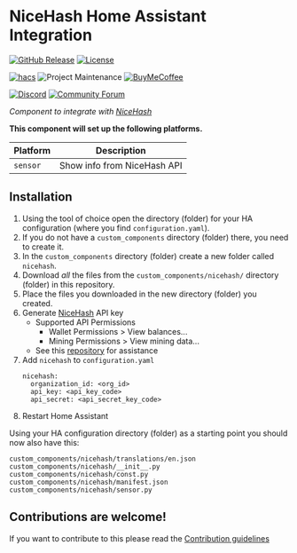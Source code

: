 # NiceHash Home Assistant Integration

[![GitHub Release][releases-shield]][releases]
[![License][license-shield]](LICENSE)

[![hacs][hacsbadge]][hacs]
![Project Maintenance][maintenance-shield]
[![BuyMeCoffee][buymecoffeebadge]][buymecoffee]

[![Discord][discord-shield]][discord]
[![Community Forum][forum-shield]][forum]

_Component to integrate with [NiceHash][nicehash]_

**This component will set up the following platforms.**

Platform | Description
-- | --
`sensor` | Show info from NiceHash API

## Installation

1. Using the tool of choice open the directory (folder) for your HA configuration (where you find `configuration.yaml`).
1. If you do not have a `custom_components` directory (folder) there, you need to create it.
1. In the `custom_components` directory (folder) create a new folder called `nicehash`.
1. Download _all_ the files from the `custom_components/nicehash/` directory (folder) in this repository.
1. Place the files you downloaded in the new directory (folder) you created.
1. Generate [NiceHash][nicehash] API key
    - Supported API Permissions
      - Wallet Permissions > View balances...
      - Mining Permissions > View mining data...
    - See this [repository](https://github.com/nicehash/rest-clients-demo) for assistance
1. Add `nicehash` to `configuration.yaml`
    ```
    nicehash:
      organization_id: <org_id>
      api_key: <api_key_code>
      api_secret: <api_secret_key_code>
    ```
1. Restart Home Assistant

Using your HA configuration directory (folder) as a starting point you should now also have this:

```text
custom_components/nicehash/translations/en.json
custom_components/nicehash/__init__.py
custom_components/nicehash/const.py
custom_components/nicehash/manifest.json
custom_components/nicehash/sensor.py
```

<!---->

## Contributions are welcome!

If you want to contribute to this please read the [Contribution guidelines](CONTRIBUTING.md)


[nicehash]: https://nicehash.com
[buymecoffee]: https://www.buymeacoffee.com/brianberg
[buymecoffeebadge]: https://img.shields.io/badge/buy%20me%20a%20coffee-donate-yellow.svg?style=for-the-badge
[commits-shield]: https://img.shields.io/github/commit-activity/y/brianberg/ha-nicehash.svg?style=for-the-badge
[commits]: https://github.com/brianberg/ha-nicehash/commits/master
[hacs]: https://github.com/custom-components/hacs
[hacsbadge]: https://img.shields.io/badge/HACS-Custom-orange.svg?style=for-the-badge
[discord]: https://discord.gg/Qa5fW2R
[discord-shield]: https://img.shields.io/discord/330944238910963714.svg?style=for-the-badge
[forum-shield]: https://img.shields.io/badge/community-forum-brightgreen.svg?style=for-the-badge
[forum]: https://community.home-assistant.io/
[license-shield]: https://img.shields.io/github/license/brianberg/ha-nicehash?style=for-the-badge
[maintenance-shield]: https://img.shields.io/badge/maintainer-Brian%20Berg%20%40brianberg-blue.svg?style=for-the-badge
[releases-shield]: https://img.shields.io/github/v/release/brianberg/ha-nicehash?style=for-the-badge
[releases]: https://github.com/brianberg/ha-nicehash/releases

